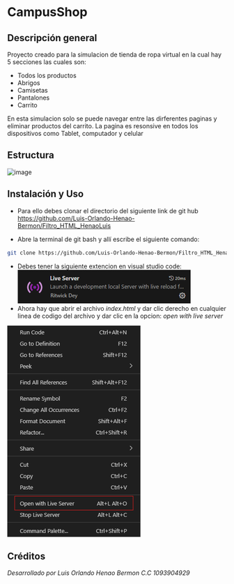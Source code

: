 # CampusShop
## Descripción general
Proyecto creado para la simulacion de tienda de ropa virtual en la cual hay 5 secciones las cuales son:
+ Todos los productos
+ Abrigos
+ Camisetas
+ Pantalones
+ Carrito

En esta simulacion solo se puede navegar entre las dirferentes paginas y eliminar productos del carrito. La pagina es resonsive en todos los dispositivos como Tablet, computador y celular
## Estructura
![image](https://github.com/user-attachments/assets/1f675352-496c-4d80-816e-382944525531)


## Instalación y Uso
- Para ello debes clonar el directorio del siguiente link de git hub https://github.com/Luis-Orlando-Henao-Bermon/Filtro_HTML_HenaoLuis

- Abre la terminal de git bash y allí escribe el siguiente comando:     

``` bash 
git clone https://github.com/Luis-Orlando-Henao-Bermon/Filtro_HTML_HenaoLuis
```
- Debes tener la siguiente extencion en visual studio code:
![extencion](/img/extencion.png)
- Ahora hay que abrir el archivo *index.html* y dar clic derecho en cualquier linea de codigo del archivo y dar clic en la opcion: *open with live server*


![abrir](/img/abrir%20extencion.png)

## Créditos
*Desarrollado por Luis Orlando Henao Bermon C.C 1093904929*